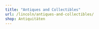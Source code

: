 ```yaml
---
title: "Antiques and Collectibles"
url: /lincoln/antiques-and-collectibles/
shop: Antiquitäten
---
```

